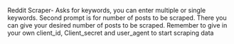 Reddit Scraper- Asks for keywords, you can enter multiple or single keywords. Second prompt is for number of posts to be scraped. There you can give your desired number of posts to be scraped.
Remember to give in your own client_id, Client_secret and user_agent to start scraping data
